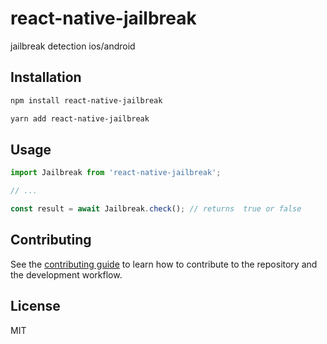 # react-native-jailbreak

jailbreak detection ios/android

## Installation

```sh
npm install react-native-jailbreak

yarn add react-native-jailbreak
```

## Usage

```js
import Jailbreak from 'react-native-jailbreak';

// ...

const result = await Jailbreak.check(); // returns  true or false
```

## Contributing

See the [contributing guide](CONTRIBUTING.md) to learn how to contribute to the repository and the development workflow.

## License

MIT
